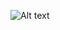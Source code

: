 ![Alt text](https://github.com/Hao-Zou-lab/scCURE/blob/main/%E6%9C%AA%E5%91%BD%E5%90%8D%E4%BD%9C%E5%93%81%2011.tiff)
